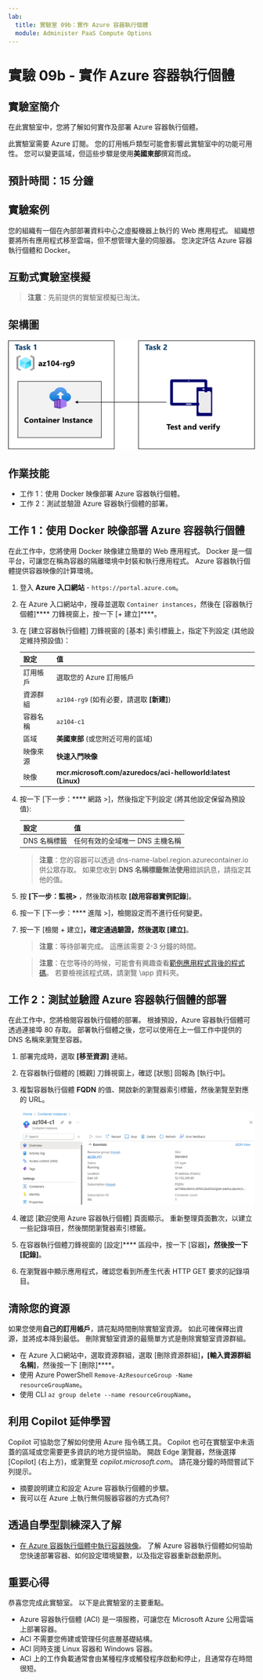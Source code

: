 ```yaml
---
lab:
  title: 實驗室 09b：實作 Azure 容器執行個體
  module: Administer PaaS Compute Options
---
```


# 實驗 09b - 實作 Azure 容器執行個體

## 實驗室簡介

在此實驗室中，您將了解如何實作及部署 Azure 容器執行個體。

此實驗室需要 Azure 訂閱。 您的訂用帳戶類型可能會影響此實驗室中的功能可用性。 您可以變更區域，但這些步驟是使用**美國東部**撰寫而成。

## 預計時間：15 分鐘

## 實驗案例

您的組織有一個在內部部署資料中心之虛擬機器上執行的 Web 應用程式。 組織想要將所有應用程式移至雲端，但不想管理大量的伺服器。 您決定評估 Azure 容器執行個體和 Docker。 

## 互動式實驗室模擬

>**注意**：先前提供的實驗室模擬已淘汰。

## 架構圖

![工作的圖表。](../media/az104-lab09b-aci-architecture.png)

## 作業技能

- 工作 1：使用 Docker 映像部署 Azure 容器執行個體。
- 工作 2：測試並驗證 Azure 容器執行個體的部署。

## 工作 1：使用 Docker 映像部署 Azure 容器執行個體

在此工作中，您將使用 Docker 映像建立簡單的 Web 應用程式。 Docker 是一個平台，可讓您在稱為容器的隔離環境中封裝和執行應用程式。 Azure 容器執行個體提供容器映像的計算環境。

1. 登入 **Azure 入口網站** - `https://portal.azure.com`。

1. 在 Azure 入口網站中，搜尋並選取 `Container instances`，然後在 [容器執行個體]**** 刀鋒視窗上，按一下 [+ 建立]****。

1. 在 [建立容器執行個體] 刀鋒視窗的 [基本] 索引標籤上，指定下列設定 (其他設定維持預設值)：

    | 設定 | 值 |
    | ---- | ---- |
    | 訂用帳戶 | 選取您的 Azure 訂用帳戶 |
    | 資源群組 | `az104-rg9` (如有必要，請選取 **[新建]**) |
    | 容器名稱 | `az104-c1` |
    | 區域 | **美國東部** (或您附近可用的區域)|
    | 映像來源 | **快速入門映像** |
    | 映像 | **mcr.microsoft.com/azuredocs/aci-helloworld:latest (Linux)** |

1. 按一下 [下一步：**** 網路 >]，然後指定下列設定 (將其他設定保留為預設值):

    | 設定 | 值 |
    | --- | --- |
    | DNS 名稱標籤 | 任何有效的全域唯一 DNS 主機名稱 |

    >**注意**：您的容器可以透過 dns-name-label.region.azurecontainer.io 供公眾存取。 如果您收到 **DNS 名稱標籤無法使用**錯誤訊息，請指定其他的值。

1. 按 **[下一步：監視>** ，然後取消核取 **[啟用容器實例記錄**]。 

1. 按一下 [下一步：**** 進階 >]，檢閱設定而不進行任何變更。

1. 按一下 [檢閱 + 建立]****，確定通過驗證，然後選取 [建立]****。

    >**注意**：等待部署完成。 這應該需要 2-3 分鐘的時間。

    >**注意**：在您等待的時候，可能會有興趣查看[範例應用程式背後的程式碼](https://github.com/Azure-Samples/aci-helloworld)。 若要檢視該程式碼，請瀏覽 \\app 資料夾。

## 工作 2：測試並驗證 Azure 容器執行個體的部署 

在此工作中，您將檢閱容器執行個體的部署。 根據預設，Azure 容器執行個體可透過連接埠 80 存取。 部署執行個體之後，您可以使用在上一個工作中提供的 DNS 名稱來瀏覽至容器。

1. 部署完成時，選取 **[移至資源]** 連結。

1. 在容器執行個體的 [概觀] 刀鋒視窗上，確認 [狀態] 回報為 [執行中]。

1. 複製容器執行個體 **FQDN** 的值、開啟新的瀏覽器索引標籤，然後瀏覽至對應的 URL。

     ![入口網站中 ACI 概觀頁面的螢幕擷取畫面。](../media/az104-lab09b-aci-overview.png)

1. 確認 [歡迎使用 Azure 容器執行個體] 頁面顯示。 重新整理頁面數次，以建立一些記錄項目，然後關閉瀏覽器索引標籤。  

1. 在容器執行個體刀鋒視窗的 [設定]**** 區段中，按一下 [容器]****，然後按一下 [記錄]****。

1. 在瀏覽器中顯示應用程式，確認您看到所產生代表 HTTP GET 要求的記錄項目。
   
## 清除您的資源

如果您使用**自己的訂用帳戶**，請花點時間刪除實驗室資源。 如此可確保釋出資源，並將成本降到最低。 刪除實驗室資源的最簡單方式是刪除實驗室資源群組。 

+ 在 Azure 入口網站中，選取資源群組，選取 [刪除資源群組]****，[輸入資源群組名稱]****，然後按一下 [刪除]****。
+ 使用 Azure PowerShell `Remove-AzResourceGroup -Name resourceGroupName`。
+ 使用 CLI `az group delete --name resourceGroupName`。

## 利用 Copilot 延伸學習
Copilot 可協助您了解如何使用 Azure 指令碼工具。 Copilot 也可在實驗室中未涵蓋的區域或您需要更多資訊的地方提供協助。 開啟 Edge 瀏覽器，然後選擇 [Copilot] (右上方)，或瀏覽至 *copilot.microsoft.com*。 請花幾分鐘的時間嘗試下列提示。

+ 摘要說明建立和設定 Azure 容器執行個體的步驟。
+ 我可以在 Azure 上執行無伺服器容器的方式為何?

## 透過自學型訓練深入了解

+ [在 Azure 容器執行個體中執行容器映像](https://learn.microsoft.com/training/modules/create-run-container-images-azure-container-instances/)。 了解 Azure 容器執行個體如何協助您快速部署容器、如何設定環境變數，以及指定容器重新啟動原則。

## 重要心得

恭喜您完成此實驗室。 以下是此實驗室的主要重點。 

+ Azure 容器執行個體 (ACI) 是一項服務，可讓您在 Microsoft Azure 公用雲端上部署容器。
+ ACI 不需要您佈建或管理任何底層基礎結構。
+ ACI 同時支援 Linux 容器和 Windows 容器。
+ ACI 上的工作負載通常會由某種程序或觸發程序啟動和停止，且通常存在時間很短。 

    

